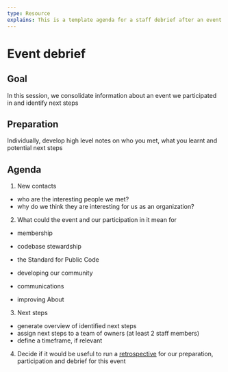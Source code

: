 ```yaml
---
type: Resource
explains: This is a template agenda for a staff debrief after an event
---
```


# Event debrief

## Goal

In this session, we consolidate information about an event we participated in and identify next steps

## Preparation 

Individually, develop high level notes on who you met, what you learnt and potential next steps

## Agenda

1) New contacts

* who are the interesting people we met?
* why do we think they are interesting for us as an organization?

2) What could the event and our participation in it mean for
* membership

* codebase stewardship
* the Standard for Public Code
* developing our community
* communications
* improving About

3) Next steps

* generate overview of identified next steps 
* assign next steps to a team of owners (at least 2 staff members)
* define a timeframe, if relevant

4) Decide if it would be useful to run a [retrospective](retrospective-agenda.md) for our preparation, participation and debrief for this event
